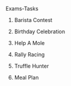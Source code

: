 Exams-Tasks

1. Barista Contest

2. Birthday Celebration

3. Help A Mole

4. Rally Racing 

5. Truffle Hunter

6. Meal Plan
